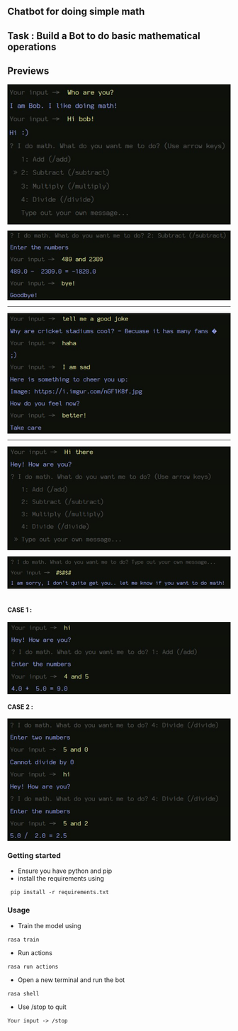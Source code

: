 ## Chatbot for doing simple math

## Task : Build a Bot to do basic mathematical operations

## Previews

<img src=".\screenshots\preview1.jpg" style="display: block;"></img>

<img src=".\screenshots\preview2.jpg" style="display: block;"></img>

 <hr>
<img src=".\screenshots\preview3.jpg" style="display: block;"></img>

 <hr>
<img src=".\screenshots\preview4.jpg" style="display: block;"></img>

 <img src=".\screenshots\preview5.jpg" style="display: block;"></img>

<h1>

#### CASE 1 :
<img src=".\screenshots\case1.jpg" style="display: block;"></img>
#### CASE 2 :
<img src=".\screenshots\case2.jpg" style="display: block;"></img>

 ### Getting started

 - Ensure you have python and pip
 - install the requirements using

 ``` shell
  pip install -r requirements.txt
  ```
### Usage

 - Train the model using
  ``` shell
  rasa train
  ```
  - Run actions
  ``` shell
  rasa run actions
  ```
  - Open a new terminal and run the bot
  ``` shell
  rasa shell
  ```
  - Use /stop to quit
  ``` shell
  Your input -> /stop
  ```